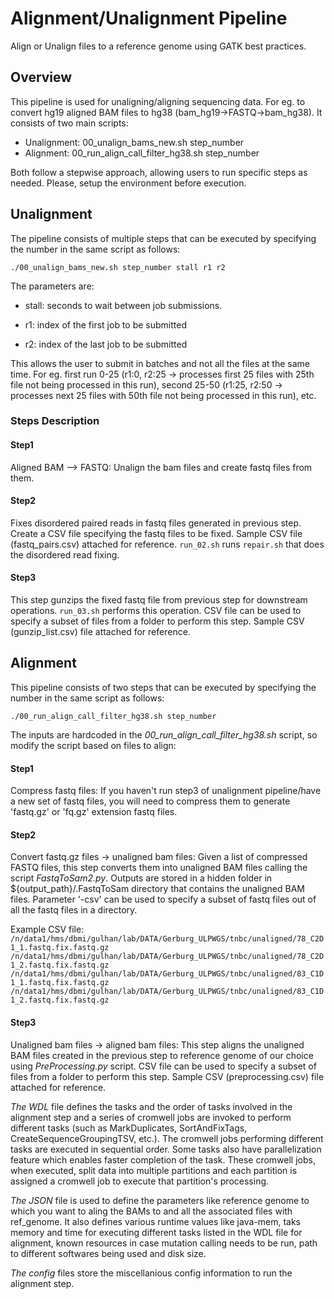 # Alignment/Unalignment Pipeline
Align or Unalign files to a reference genome using GATK best practices.

## Overview
This pipeline is used for unaligning/aligning sequencing data. For eg. to convert hg19 aligned BAM files to hg38 (bam_hg19->FASTQ->bam_hg38). It consists of two main scripts:

* Unalignment: 00_unalign_bams_new.sh step_number
* Alignment: 00_run_align_call_filter_hg38.sh step_number
  
Both follow a stepwise approach, allowing users to run specific steps as needed. Please, setup the environment before execution.

## Unalignment
The pipeline consists of multiple steps that can be executed by specifying the number in the same script as follows:

```./00_unalign_bams_new.sh step_number stall r1 r2```

The parameters are:
- stall: seconds to wait between job submissions.

- r1: index of the first job to be submitted

- r2: index of the last job to be submitted

This allows the user to submit in batches and not all the files at the same time. For eg. first run 0-25 (r1:0, r2:25 -> processes first 25 files with 25th file not being processed in this run), second 25-50 (r1:25, r2:50 -> processes next 25 files with 50th file not being processed in this run), etc.

### Steps Description
#### Step1
Aligned BAM --> FASTQ: Unalign the bam files and create fastq files from them.

#### Step2
Fixes disordered paired reads in fastq files generated in previous step. Create a CSV file specifying the fastq files to be fixed. Sample CSV file (fastq_pairs.csv) attached for reference. ```run_02.sh``` runs ```repair.sh``` that does the disordered read fixing.

#### Step3
This step gunzips the fixed fastq file from previous step for downstream operations. ```run_03.sh``` performs this operation. CSV file can be used to specify a subset of files from a folder to perform this step. Sample CSV (gunzip_list.csv) file attached for reference.

## Alignment
This pipeline consists of two steps that can be executed by specifying the number in the same script as follows:

```./00_run_align_call_filter_hg38.sh step_number```

The inputs are hardcoded in the _00_run_align_call_filter_hg38.sh_ script, so modify the script based on files to align:
#### Step1
Compress fastq files: If you haven't run step3 of unalignment pipeline/have a new set of fastq files, you will need to compress them to generate 'fastq.gz' or 'fq.gz' extension fastq files.

#### Step2
Convert fastq.gz files -> unaligned bam files: Given a list of compressed FASTQ files, this step converts them into unaligned BAM files calling the script _FastqToSam2.py_. Outputs are stored in a hidden folder in ${output_path}/.FastqToSam directory that contains the unaligned BAM files. Parameter '-csv' can be used to specify a subset of fastq files out of all the fastq files in a directory. 

Example CSV file:<br/>
```/n/data1/hms/dbmi/gulhan/lab/DATA/Gerburg_ULPWGS/tnbc/unaligned/78_C2D1_1.fastq.fix.fastq.gz /n/data1/hms/dbmi/gulhan/lab/DATA/Gerburg_ULPWGS/tnbc/unaligned/78_C2D1_2.fastq.fix.fastq.gz /n/data1/hms/dbmi/gulhan/lab/DATA/Gerburg_ULPWGS/tnbc/unaligned/83_C1D1_1.fastq.fix.fastq.gz /n/data1/hms/dbmi/gulhan/lab/DATA/Gerburg_ULPWGS/tnbc/unaligned/83_C1D1_2.fastq.fix.fastq.gz```

#### Step3
Unaligned bam files -> aligned bam files: This step aligns the unaligned BAM files created in the previous step to reference genome of our choice using _PreProcessing.py_ script. CSV file can be used to specify a subset of files from a folder to perform this step. Sample CSV (preprocessing.csv) file attached for reference.

_The WDL_ file defines the tasks and the order of tasks involved in the alignment step and a series of cromwell jobs are invoked to perform different tasks (such as MarkDuplicates, SortAndFixTags, CreateSequenceGroupingTSV, etc.). The cromwell jobs performing different tasks are executed in sequential order. Some tasks also have parallelization feature which enables faster completion of the task. These cromwell jobs, when executed, split data into multiple partitions and each partition is assigned a cromwell job to execute that partition's processing.

_The JSON_ file is used to define the parameters like reference genome to which you want to aling the BAMs to and all the associated files with ref_genome. It also defines various runtime values like java-mem, taks memory and time for executing different tasks listed in the WDL file for alignment, known resources in case mutation calling needs to be run, path to different softwares being used and disk size.

_The config_ files store the miscellanious config information to run the alignment step.
